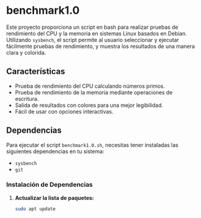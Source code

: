 # benchmark1.0

Este proyecto proporciona un script en bash para realizar pruebas de rendimiento del CPU y la memoria en sistemas Linux basados en Debian. Utilizando `sysbench`, el script permite al usuario seleccionar y ejecutar fácilmente pruebas de rendimiento, y muestra los resultados de una manera clara y colorida.

## Características

- Prueba de rendimiento del CPU calculando números primos.
- Prueba de rendimiento de la memoria mediante operaciones de escritura.
- Salida de resultados con colores para una mejor legibilidad.
- Fácil de usar con opciones interactivas.

## Dependencias

Para ejecutar el script `benchmark1.0.sh`, necesitas tener instaladas las siguientes dependencias en tu sistema:

- `sysbench`
- `git`

### Instalación de Dependencias

1. **Actualizar la lista de paquetes:**
   ```sh
   sudo apt update
